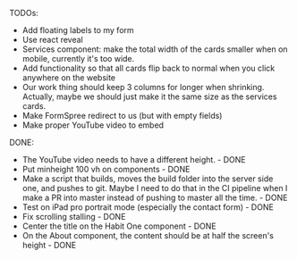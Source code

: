TODOs:

- Add floating labels to my form
- Use react reveal
- Services component: make the total width of the cards smaller when on mobile,
  currently it's too wide.
- Add functionality so that all cards flip back to normal when you click anywhere on the website
- Our work thing should keep 3 columns for longer when shrinking. Actually, maybe we should just make it the same size as the services cards.
- Make FormSpree redirect to us (but with empty fields)
- Make proper YouTube video to embed

DONE:

- The YouTube video needs to have a different height. - DONE
- Put minheight 100 vh on components - DONE
- Make a script that builds, moves the build folder into the server side one, and pushes to git. Maybe I need to
  do that in the CI pipeline when I make a PR into master instead of pushing to master all the time. - DONE
- Test on iPad pro portrait mode (especially the contact form) - DONE
- Fix scrolling stalling - DONE
- Center the title on the Habit One component - DONE
- On the About component, the content should be at half the screen's height - DONE
